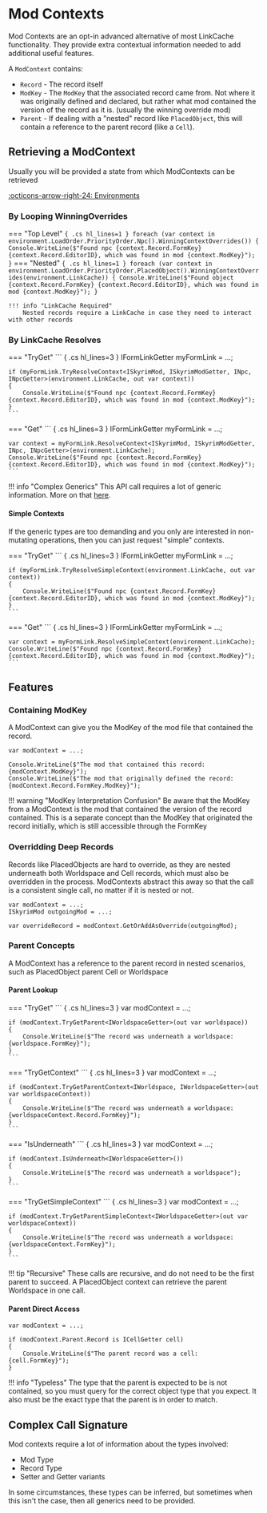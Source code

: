 # Mod Contexts
Mod Contexts are an opt-in advanced alternative of most LinkCache functionality.  They provide extra contextual information needed to add additional useful features.

A `ModContext` contains:

- `Record` - The record itself
- `ModKey` - The `ModKey` that the associated record came from.  Not where it was originally defined and declared, but rather what mod contained the version of the record as it is. (usually the winning override mod)
- `Parent` - If dealing with a "nested" record like `PlacedObject`, this will contain a reference to the parent record (like a `Cell`).

## Retrieving a ModContext

Usually you will be provided a state from which ModContexts can be retrieved

[:octicons-arrow-right-24: Environments](../environment/index.md)

### By Looping WinningOverrides

=== "Top Level"
    ``` { .cs hl_lines=1 }
    foreach (var context in environment.LoadOrder.PriorityOrder.Npc().WinningContextOverrides())
    {
        Console.WriteLine($"Found npc {context.Record.FormKey} {context.Record.EditorID}, which was found in mod {context.ModKey}");
    }
    ```
=== "Nested"
    ``` { .cs hl_lines=1 }
    foreach (var context in environment.LoadOrder.PriorityOrder.PlacedObject().WinningContextOverrides(environment.LinkCache))
    {
        Console.WriteLine($"Found object {context.Record.FormKey} {context.Record.EditorID}, which was found in mod {context.ModKey}");
    }
    ```

    !!! info "LinkCache Required"
        Nested records require a LinkCache in case they need to interact with other records


### By LinkCache Resolves

=== "TryGet"
    ``` { .cs hl_lines=3 }
    IFormLinkGetter<INpcGetter> myFormLink = ...;

    if (myFormLink.TryResolveContext<ISkyrimMod, ISkyrimModGetter, INpc, INpcGetter>(environment.LinkCache, out var context))
    {
        Console.WriteLine($"Found npc {context.Record.FormKey} {context.Record.EditorID}, which was found in mod {context.ModKey}");
    }
    ```

=== "Get"
    ``` { .cs hl_lines=3 }
    IFormLinkGetter<INpcGetter> myFormLink = ...;

    var context = myFormLink.ResolveContext<ISkyrimMod, ISkyrimModGetter, INpc, INpcGetter>(environment.LinkCache);
    Console.WriteLine($"Found npc {context.Record.FormKey} {context.Record.EditorID}, which was found in mod {context.ModKey}");
    ```

!!! info "Complex Generics"
    This API call requires a lot of generic information.  More on that [here](#complex-call-signature).

#### Simple Contexts
If the generic types are too demanding and you only are interested in non-mutating operations, then you can just request "simple" contexts.

=== "TryGet"
    ``` { .cs hl_lines=3 }
    IFormLinkGetter<INpcGetter> myFormLink = ...;

    if (myFormLink.TryResolveSimpleContext(environment.LinkCache, out var context))
    {
        Console.WriteLine($"Found npc {context.Record.FormKey} {context.Record.EditorID}, which was found in mod {context.ModKey}");
    }
    ```

=== "Get"
    ``` { .cs hl_lines=3 }
    IFormLinkGetter<INpcGetter> myFormLink = ...;

    var context = myFormLink.ResolveSimpleContext(environment.LinkCache);
    Console.WriteLine($"Found npc {context.Record.FormKey} {context.Record.EditorID}, which was found in mod {context.ModKey}");
    ```

## Features
### Containing ModKey
A ModContext can give you the ModKey of the mod file that contained the record. 

``` { .cs }
var modContext = ...;

Console.WriteLine($"The mod that contained this record: {modContext.ModKey}");
Console.WriteLine($"The mod that originally defined the record: {modContext.Record.FormKey.ModKey}");
```

!!! warning "ModKey Interpretation Confusion"
    Be aware that the ModKey from a ModContext is the mod that contained the version of the record contained.  This is a separate concept than the ModKey that originated the record initially, which is still accessible through the FormKey

### Overridding Deep Records
Records like PlacedObjects are hard to override, as they are nested underneath both Worldspace and Cell records, which must also be overridden in the process.   ModContexts abstract this away so that the call is a consistent single call, no matter if it is nested or not.

``` { .cs }
var modContext = ...;
ISkyrimMod outgoingMod = ...;

var overrideRecord = modContext.GetOrAddAsOverride(outgoingMod);
```

### Parent Concepts
A ModContext has a reference to the parent record in nested scenarios, such as PlacedObject parent Cell or Worldspace

#### Parent Lookup
=== "TryGet"
    ``` { .cs hl_lines=3 }
    var modContext = ...;

    if (modContext.TryGetParent<IWorldspaceGetter>(out var worldspace))
    {
        Console.WriteLine($"The record was underneath a worldspace: {worldspace.FormKey}");
    }
    ```
=== "TryGetContext"
    ``` { .cs hl_lines=3 }
    var modContext = ...;

    if (modContext.TryGetParentContext<IWorldspace, IWorldspaceGetter>(out var worldspaceContext))
    {
        Console.WriteLine($"The record was underneath a worldspace: {worldspaceContext.Record.FormKey}");
    }
    ```
=== "IsUnderneath"
    ``` { .cs hl_lines=3 }
    var modContext = ...;

    if (modContext.IsUnderneath<IWorldspaceGetter>())
    {
        Console.WriteLine($"The record was underneath a worldspace");
    }
    ```
=== "TryGetSimpleContext"
    ``` { .cs hl_lines=3 }
    var modContext = ...;

    if (modContext.TryGetParentSimpleContext<IWorldspaceGetter>(out var worldspaceContext))
    {
        Console.WriteLine($"The record was underneath a worldspace: {worldspaceContext.FormKey}");
    }
    ```

!!! tip "Recursive"
    These calls are recursive, and do not need to be the first parent to succeed.  A PlacedObject context can retrieve the parent Worldspace in one call.

#### Parent Direct Access
``` { .cs hl_lines=3 }
var modContext = ...;

if (modContext.Parent.Record is ICellGetter cell)
{
    Console.WriteLine($"The parent record was a cell: {cell.FormKey}");
}
```

!!! info "Typeless"
    The type that the parent is expected to be is not contained, so you must query for the correct object type that you expect.   It also must be the exact type that the parent is in order to match.

## Complex Call Signature
Mod contexts require a lot of information about the types involved:

- Mod Type
- Record Type
- Setter and Getter variants

In some circumstances, these types can be inferred, but sometimes when this isn't the case, then all generics need to be provided.